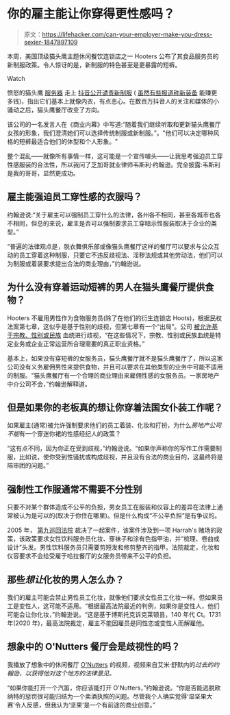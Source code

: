 # 你的雇主能让你穿得更性感吗？

> 原文：<https://lifehacker.com/can-your-employer-make-you-dress-sexier-1847897109>

本周，美国顶级猫头鹰主题休闲餐饮连锁店之一 Hooters 公布了其食品服务员的新制服政策。令人惊讶的是，新制服的特色甚至是更暴露的短裤。

Watch

愤怒的猫头鹰 [服务器](https://www.tiktok.com/@sick.abt.it/video/7018428182353284358?_d=secCgYIASAHKAESPgo8jaLSoUNHqwQuYH/Xhr7NcdaeYQ8kl6o+IJrzVzkE9Yrs/SP6rjOuCjOZ5MK3xUXqRhbDIl6/q77v5simGgA=&amp;checksum=487573acc85760a254e825776d898e9b0f40a441b210c01e23c01f8795d6eacc&amp;language=en&amp;preview_pb=0&amp;sec_user_id=MS4wLjABAAAAprfwLfUHv5DmasPiA5_5ohWL5A5f7ZL1ZB9DdktbfMwo1kYyw9-Anso6gexpbpYV&amp;share_app_id=1233&amp;share_item_id=7017990142585588998&amp;share_link_id=1BBD03A1-3B55-45F7-BB16-A2CB9750E90F&amp;source=h5_m&amp;timestamp=1634344228&amp;tt_from=copy&amp;u_code=db43hde2adbjgl&amp;user_id=6797500778161423365&amp;utm_campaign=client_share&amp;utm_medium=ios&amp;utm_source=copy&amp;_r=1&is_copy_url=1&is_from_webapp=v1) 走上 [抖音公开谴责新制服](https://www.tiktok.com/@ggnguyen/video/7016712553254374661?referer_url=https://www.nbcnews.com/&referer_video_id=7016712553254374661&refer=embed&is_copy_url=1&is_from_webapp=v1) ( [虽然有些报道称新装备](https://www.tiktok.com/@jazzzzzzzzzz.y/video/7019007874068155653?is_from_webapp=v1&q=hooters%20new%20shorts&t=1634393444964) 能赚更多钱)，指出它们基本上就像内衣，有点恶心。在数百万抖音人的关注和媒体的小骚动之后，猫头鹰餐厅改变了方向。

该公司的一名发言人在《商业内幕》中写道:“随着我们继续听取和更新猫头鹰餐厅女孩的形象，我们澄清她们可以选择传统制服或新制服。”。"他们可以决定哪种风格的短裤最适合他们的体型和个人形象。"

整个混乱——就像所有事情一样，这可能是一个宣传噱头——让我思考强迫员工穿性感服装的合法性，所以我问了芝加哥就业律师韦斯利·约翰逊。完全披露:韦斯利是我的哥哥，显然更成功。

## 雇主能强迫员工穿性感的衣服吗？

约翰逊说:“关于雇主可以强制员工穿什么的法律，各州各不相同，甚至各城市也各不相同，但总的来说，雇主是否可以强制要求员工穿暗示性服装取决于企业的类型。”

“普遍的法律观点是，脱衣舞俱乐部或像猫头鹰餐厅这样的餐厅可以要求与公众互动的员工穿着这种制服，只要它不违反歧视法、淫秽法规或其他劳动法，他们可以为制服或着装要求提出合法的商业理由，”约翰逊说。

## 为什么没有穿着运动短裤的男人在猫头鹰餐厅提供食物？

Hooters 不雇用男性作为食物服务员(除了在他们的衍生连锁店 Hoots)，根据民权法案第七章，这似乎是基于性别的歧视，但第七章有一个“出局”。公司 [被允许基于宗教、性别或民族](https://www.eeoc.gov/laws/guidance/cm-625-bona-fide-occupational-qualifications#:~:text=That%20exception,%20called%20the%20bona,an%20employer's%20business%20or%20enterprise.) 血统进行歧视，“在这些情况下，宗教、性别或民族血统是特定业务或企业正常运营所合理需要的真正职业资格。”

基本上，如果没有穿短裤的女服务员，猫头鹰餐厅就不是猫头鹰餐厅了，所以这家公司没有义务雇佣男性来提供食物，并且可以要求在其他类型的业务中可能不适用的制服。“猫头鹰餐厅有一个合理的商业理由来雇佣性感的女服务员。一家房地产中介公司不会，”约翰逊解释道。

## 但是如果你的老板真的想让你穿着法国女仆装工作呢？

如果雇主(通常)被允许强制要求他们的员工着装、化妆和打扮，为什么*房地产公司不能*有一个穿迷你裙的性感经纪人的政策？

“这有点不同，因为你正在受到歧视，”约翰逊说。“如果你声称你的写作工作需要制服，比如说，使你受到性骚扰或构成歧视，并且没有合法的商业目的，这最终将是陪审团的问题。”

## **强制性工作服通常不需要不分性别**

只要不对某个群体造成不公平的负担，男女员工在服装和仪容上的差异在法律上通常被认为是可以的(取决于你住在哪里)。但是什么构成“不公平负担”是有争议的。

2005 年， [第九巡回法院](https://caselaw.findlaw.com/us-9th-circuit/1438457.html) 裁决了一起案件，该案件涉及到一项 Harrah's 赌场的政策，该政策要求女性饮料服务员化妆、穿袜子和涂有色指甲油，并“梳理、卷曲或设计”头发。男性饮料服务员只需要剪短发和修剪整齐的指甲。法院裁定，化妆和仪容要求不会给受雇于哈拉餐厅的女服务员带来不公平的负担。

## **那些*想让*化妆的男人怎么办？**

我们的雇主可能会禁止男性员工化妆，就像他们要求女性员工化妆一样。但如果员工是变性人，这可能不适用。“根据最高法院最近的判例，如果你是变性人，他们可能会让你化妆，”约翰逊说。“这是基于博斯托克诉克莱顿县，140 年代 Ct。1731 年(2020 年)，最高法院裁定，雇主不能因雇员是同性恋或变性人而解雇他。

## 想象中的 O'Nutters 餐厅会是歧视性的吗？

我播放了想象中的休闲餐厅 [O'Nutters](https://www.youtube.com/watch?v=zYBA1GQf5WQ) 的视频，视频来自艾米·舒默内的*过去的约翰逊，以获得他对这个地方的法律意见。*

“如果你能打开一个汽笛，你应该能打开 O'Nutters，”约翰逊说。“你是否能逃脱欧纳特的惩罚很可能归结为一个卖酒执照的问题。尽管我个人确实觉得‘湿坚果大赛’令人反感，但我认为‘坚果’是一个有前途的商业创意。”